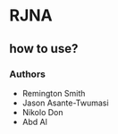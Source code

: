 # RJNA 


## how to use?


### Authors
- Remington Smith
- Jason Asante-Twumasi 
- Nikolo Don
- Abd Al